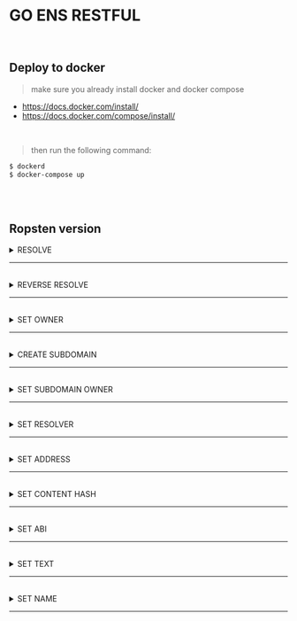 # GO ENS RESTFUL
<br />

## Deploy to docker

> make sure you already install docker and docker compose

- https://docs.docker.com/install/
- https://docs.docker.com/compose/install/ 
<br />

> then run the following command:

``` bash
$ dockerd
$ docker-compose up
```

<br><br>

## Ropsten version

<details>
<summary>RESOLVE</summary>

###### *Resolves an ENS name in to an Etheruem address. This will return an error if the name is not found or otherwise 0*

> POST: http://localhost:8081/ens/resolve

``` bash
# headers:
Content-Type: application/json
```

``` bash
# sample body
{
	"domain_name": "nawikartini.eth"
}
```

``` bash
# sample success response:
{
    "status": "success",
    "data": {
        "name": "nawikartini.eth",
        "address": "0x1234..."
    }
}
```

``` bash
# sample failed response:
{
    "status": "failed",
    "error_msg": "unregistered name"
}

# OR

{
    "status": "failed",
    "error_msg": "no address"
}

# OR

{
    "status": "failed",
    "error_msg": "could not parse address"
}

# OR

{
    "status": "failed",
    "error_msg": "401 Unauthorized basic auth failure\n"
}

# OR

{
    "status": "failed",
    "error_msg": "Post https://mainnet.infura.io/v3/ee73b34e48944bb083fd7d32dcfbcce8: context deadline exceeded"
}
```
</details>
<hr /><br>

<details>
<summary>REVERSE RESOLVE</summary>

###### *Resolves an address in to an ENS name. This will return an error if the name is not found or otherwise 0*

> POST: http://localhost:8081/ens/reverse-resolve

``` bash
# headers:
Content-Type: application/json
```

``` bash
# sample body
{
	"address": "0x1234..."
}
```

``` bash
# sample success response:
{
    "status": "success",
    "data": {
        "name": "nawikartini.eth",
        "address": "0x1234..."
    }
}
```

``` bash
# sample failed response:
{
    "status": "failed",
    "error_msg": "no resolution"
}

# OR

{
    "status": "failed",
    "error_msg": "0x1234... has no reverse lookup"
}

# OR

{
    "status": "failed",
    "error_msg": "Post https://mainnet.infura.io/v3/ee73b34e48944bb083fd7d32dcfbcce8: context deadline exceeded"
}
```
</details>
<hr /><br>

<details>
<summary>SET OWNER</summary>

###### *Sets the ownership of a domain*

> POST: http://localhost:8081/ens/set-owner

``` bash
# headers:
Content-Type: application/json
```

``` bash
# sample body
{
	"domain_name": "nawikartini.eth",
	"registrant": "0x1234...",
	"to_address": "0x1234..."
}
```

``` bash
# sample success response:
{
    "status": "success",
    "data": {
        "name": "nawikartini.eth",
        "registrant": "0x1234...",
        "to_address": "0x1234..."
    }
}
```

``` bash
# sample failed response:
{
    "status": "failed",
    "error_msg": "Failed to obtain private key for 0x1234..."
}

# OR

{
    "status": "failed",
    "error_msg": "value resulted in fractional number of Wei"
}
```
</details>
<hr /><br>

<details>
<summary>CREATE SUBDOMAIN</summary>

###### *Creates a subdomain on the name*

> POST: http://localhost:8081/ens/create-subdomain

``` bash
# headers:
Content-Type: application/json
```

``` bash
# sample body
{
	"domain_name": "nawikartini.eth",
	"subdomain": "iam",
	"registrant": "0x1234...",
}
```

``` bash
# sample success response:
{
    "status": "success",
    "data": {
        "name": "nawikartini.eth",
        "subdomain": "iam",
        "registrant": "0x1234...",
    }
}
```

``` bash
# sample failed response:
{
    "status": "failed",
    "error_msg": "Failed to obtain private key for 0x1234..."
}

# OR

{
    "status": "failed",
    "error_msg": "value resulted in fractional number of Wei"
}
```
</details>
<hr /><br>

<details>
<summary>SET SUBDOMAIN OWNER</summary>

###### *Sets the owner for a subdomain of a name*

> POST: http://localhost:8081/ens/set-subdomain-owner

``` bash
# headers:
Content-Type: application/json
```

``` bash
# sample body
{
	"domain_name": "nawikartini.eth",
	"subdomain": "iam",
	"registrant": "0x1234...",
	"to_address": "0x1234..."
}
```

``` bash
# sample success response:
{
    "status": "success",
    "data": {
        "name": "nawikartini.eth",
        "subdomain": "iam",
        "registrant": "0x1234...",
        "to_address": "0x1234..."
    }
}
```

``` bash
# sample failed response:
{
    "status": "failed",
    "error_msg": "Failed to obtain private key for 0x1234..."
}

# OR

{
    "status": "failed",
    "error_msg": "value resulted in fractional number of Wei"
}
```
</details>
<hr /><br>

<details>
<summary>SET RESOLVER</summary>

###### *Sets the resolver for a name*

> POST: http://localhost:8081/ens/set-resolver

``` bash
# headers:
Content-Type: application/json
```

``` bash
# sample body
{
	"domain_name": "nawikartini.eth",
	"registrant": "0x1234...",
	"to_address": "0x1234..."
}
```

``` bash
# sample success response:
{
    "status": "success",
    "data": {
        "name": "nawikartini.eth",
        "registrant": "0x1234...",
        "to_address": "0x1234..."
    }
}
```

``` bash
# sample failed response:
{
    "status": "failed",
    "error_msg": "Failed to obtain private key for 0x1234..."
}

# OR

{
    "status": "failed",
    "error_msg": "value resulted in fractional number of Wei"
}
```
</details>
<hr /><br>

<details>
<summary>SET ADDRESS</summary>

###### *Sets the Ethereum address of the domain*

> POST: http://localhost:8081/ens/set-address

``` bash
# headers:
Content-Type: application/json
```

``` bash
# sample body
{
	"domain_name": "nawikartini.eth",
	"registrant": "0x1234...",
	"to_address": "0x1234..."
}
```

``` bash
# sample success response:
{
    "status": "success",
    "data": {
        "name": "nawikartini.eth",
        "registrant": "0x1234...",
        "to_address": "0x1234..."
    }
}
```

``` bash
# sample failed response:
{
    "status": "failed",
    "error_msg": "Failed to obtain private key for 0x1234..."
}

# OR

{
    "status": "failed",
    "error_msg": "no resolver"
}

# OR

{
    "status": "failed",
    "error_msg": "value resulted in fractional number of Wei"
}

# OR

{
    "status": "failed",
    "error_msg": "failed to estimate gas needed: gas required exceeds allowance (8000000) or always failing transaction"
}
```
</details>
<hr /><br>

<details>
<summary>SET CONTENT HASH</summary>

###### *Sets the content hash of the domain*

> POST: http://localhost:8081/ens/set-contenthash

``` bash
# headers:
Content-Type: application/json
```

``` bash
# sample body
{
	"domain_name": "iam.nawikartini.eth",
	"registrant": "0xe0456F670f74d2219f72BC7f0caCBBde9337F40e",
	"contenthash": [71,107,98, ...]
}
```

``` bash
# sample success response:
{
    "status": "success",
    "data": {
        "name": "nawikartini.eth",
        "registrant": "0x1234...",
        "contenthash": [71,107,98, ...]
    }
}
```

``` bash
# sample failed response:
{
    "status": "failed",
    "error_msg": "Failed to obtain private key for 0x1234..."
}

# OR

{
    "status": "failed",
    "error_msg": "no resolver"
}

# OR

{
    "status": "failed",
    "error_msg": "value resulted in fractional number of Wei"
}

# OR

{
    "status": "failed",
    "error_msg": "failed to estimate gas needed: gas required exceeds allowance (8000000) or always failing transaction"
}
```
</details>
<hr /><br>

<details>
<summary>SET ABI</summary>

###### *Sets the ABI associated with a name*

> POST: http://localhost:8081/ens/set-abi

``` bash
# headers:
Content-Type: application/json
```

``` bash
# sample body
{
	"domain_name": "nawikartini.eth",
    "abi_name": "Sample",
	"abi": '[{"constant":true,"inputs":...}]"',
	"abi_content_type": 1
}
```

``` bash
# sample success response:
{
    "status": "success",
    "data": {
        "name": "nawikartini.eth",
        "abi_name": "Sample",
        "abi": '[{"constant":true,"inputs":...}]"',
        "abi_content_type": 1
    }
}
```

``` bash
# sample failed response:
{
    "status": "failed",
    "error_msg": "Failed to obtain private key for 0x1234..."
}

# OR

{
    "status": "failed",
    "error_msg": "no resolver"
}

# OR

{
    "status": "failed",
    "error_msg": "value resulted in fractional number of Wei"
}

# OR

{
    "status": "failed",
    "error_msg": "failed to estimate gas needed: gas required exceeds allowance (8000000) or always failing transaction"
}
```
</details>
<hr /><br>

<details>
<summary>SET TEXT</summary>

###### *Sets the text associated with a name*

> POST: http://localhost:8081/ens/set-text

``` bash
# headers:
Content-Type: application/json
```

``` bash
# sample body
{
	"domain_name": "nawikartini.eth",
	"text_name": "Sample",
	"text_value": "Hello, world"
}
```

``` bash
# sample success response:
{
    "status": "success",
    "data": {
        "name": "nawikartini.eth",
        "text_name": "Sample",
        "text_value": "Hello, world"
    }
}
```

``` bash
# sample failed response:
{
    "status": "failed",
    "error_msg": "Failed to obtain private key for 0x1234..."
}

# OR

{
    "status": "failed",
    "error_msg": "no resolver"
}

# OR

{
    "status": "failed",
    "error_msg": "value resulted in fractional number of Wei"
}

# OR

{
    "status": "failed",
    "error_msg": "failed to estimate gas needed: gas required exceeds allowance (8000000) or always failing transaction"
}
```
</details>
<hr /><br>

<details>
<summary>SET NAME</summary>

###### *Sets the name*

> POST: http://localhost:8081/ens/set-name

``` bash
# headers:
Content-Type: application/json
```

``` bash
# sample body
{
	"domain_name": "nawikartini.eth",
	"registrant": "0x1234..."
}
```

``` bash
# sample success response:
{
    "status": "success",
    "data": {
        "name": "nawikartini.eth",
        "registrant": "0x1234..."
    }
}
```

``` bash
# sample failed response:
{
    "status": "failed",
    "error_msg": "Failed to obtain private key for 0x1234..."
}

# OR

{
    "status": "failed",
    "error_msg": "value resulted in fractional number of Wei"
}

# OR

{
    "status": "failed",
    "error_msg": "failed to estimate gas needed: gas required exceeds allowance (8000000) or always failing transaction"
}
```
</details>
<hr /><br>

</details>
